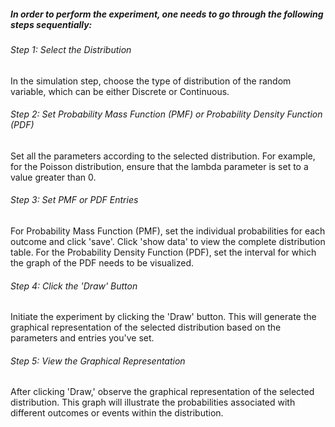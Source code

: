 ##### In order to perform the experiment, one needs to go through the following steps sequentially:

###### Step 1: Select the Distribution
In the simulation step, choose the type of distribution of the random variable, which can be either Discrete or Continuous.

###### Step 2: Set Probability Mass Function (PMF) or Probability Density Function (PDF)
Set all the parameters according to the selected distribution. For example, for the Poisson distribution, ensure that the lambda parameter is set to a value greater than 0.

###### Step 3: Set PMF or PDF Entries
For Probability Mass Function (PMF), set the individual probabilities for each outcome and click 'save'. Click 'show data' to view the complete distribution table.
For the Probability Density Function (PDF), set the interval for which the graph of the PDF needs to be visualized.

###### Step 4: Click the 'Draw' Button
Initiate the experiment by clicking the 'Draw' button. This will generate the graphical representation of the selected distribution based on the parameters and entries you've set.

###### Step 5: View the Graphical Representation
After clicking 'Draw,' observe the graphical representation of the selected distribution. This graph will illustrate the probabilities associated with different outcomes or events within the distribution.

